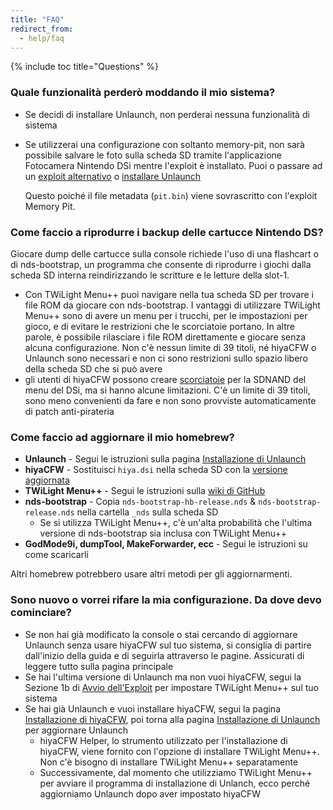 ```yaml
---
title: "FAQ"
redirect_from:
  - help/faq
---
```


{% include toc title="Questions" %}

### Quale funzionalità perderò moddando il mio sistema?
- Se decidi di installare Unlaunch, non perderai nessuna funzionalità di sistema
- Se utilizzerai una configurazione con soltanto memory-pit, non sarà possibile salvare le foto sulla scheda SD tramite l'applicazione Fotocamera Nintendo DSi mentre l'exploit è installato. Puoi o passare ad un [exploit alternativo](alternate-exploits) o [installare Unlaunch](/installing-unlaunch)

   Questo poiché il file metadata (`pit.bin`) viene sovrascritto con l'exploit Memory Pit.

### Come faccio a riprodurre i backup delle cartucce Nintendo DS?
Giocare dump delle cartucce sulla console richiede l'uso di una flashcart o di nds-bootstrap, un programma che consente di riprodurre i giochi dalla scheda SD interna reindirizzando le scritture e le letture della slot-1.
- Con TWiLight Menu++ puoi navigare nella tua scheda SD per trovare i file ROM da giocare con nds-bootstrap. I vantaggi di utilizzare TWiLight Menu++ sono di avere un menu per i trucchi, per le impostazioni per gioco, e di evitare le restrizioni che le scorciatoie portano. In altre parole, è possibile rilasciare i file ROM direttamente e giocare senza alcuna configurazione. Non c'è nessun limite di 39 titoli, né hiyaCFW o Unlaunch sono necessari e non ci sono restrizioni sullo spazio libero della scheda SD che si può avere
- gli utenti di hiyaCFW possono creare [scorciatoie](nds-bootstrap-forwarders) per la SDNAND del menu del DSi, ma si hanno alcune limitazioni. C'è un limite di 39 titoli, sono meno convenienti da fare e non sono provviste automaticamente di patch anti-pirateria

### Come faccio ad aggiornare il mio homebrew?
- **Unlaunch** - Segui le istruzioni sulla pagina [Installazione di Unlaunch](/installing-unlaunch)
- **hiyaCFW** - Sostituisci `hiya.dsi` nella scheda SD con la [versione aggiornata](https://github.com/RocketRobz/hiyaCFW/releases)
- **TWiLight Menu++** - Segui le istruzioni sulla [wiki di GitHub](https://github.com/DS-Homebrew/TWiLightMenu/wiki/updating-%28dsi%29)
- **nds-bootstrap** - Copia `nds-bootstrap-hb-release.nds` & `nds-bootstrap-release.nds` nella cartella `_nds` sulla scheda SD
   - Se si utilizza TWiLight Menu++, c'è un'alta probabilità che l'ultima versione di nds-bootstrap sia inclusa con TWiLight Menu++
- **GodMode9i, dumpTool, MakeForwarder, ecc** - Segui le istruzioni su come scaricarli

Altri homebrew potrebbero usare altri metodi per gli aggiornarmenti.

### Sono nuovo o vorrei rifare la mia configurazione. Da dove devo cominciare?
- Se non hai già modificato la console o stai cercando di aggiornare Unlaunch senza usare hiyaCFW sul tuo sistema, si consiglia di partire dall'inizio della guida e di seguirla attraverso le pagine. Assicurati di leggere tutto sulla pagina principale
- Se hai l'ultima versione di Unlaunch ma non vuoi hiyaCFW, segui la Sezione 1b di [Avvio dell'Exploit](launching-the-exploit#twilight-menu) per impostare TWiLight Menu++ sul tuo sistema
- Se hai già Unlaunch e vuoi installare hiyaCFW, segui la pagina [Installazione di hiyaCFW](installing-hiyacfw), poi torna alla pagina [Installazione di Unlaunch](installing-unlaunch) per aggiornare Unlaunch
   - hiyaCFW Helper, lo strumento utilizzato per l'installazione di hiyaCFW, viene fornito con l'opzione di installare TWiLight Menu++. Non c'è bisogno di installare TWiLight Menu++ separatamente
   - Successivamente, dal momento che utilizziamo TWiLight Menu++ per avviare il programma di installazione di Unlanch, ecco perché aggiorniamo Unlaunch dopo aver impostato hiyaCFW
